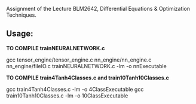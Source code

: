 Assignment of the Lecture BLM2642, Differential Equations & Optimization Techniques.
## Usage:
**TO COMPILE trainNEURALNETWORK.c**

gcc tensor_engine/tensor_engine.c nn_engine/nn_engine.c nn_engine/fileIO.c trainNEURALNETWORK.c -lm -o nnExecutable

**TO COMPILE train4Tanh4Classes.c and train10Tanh10Classes.c**

gcc train4Tanh4Classes.c -lm -o 4ClassExecutable
gcc train10Tanh10Classes.c -lm -o 10ClassExecutable

